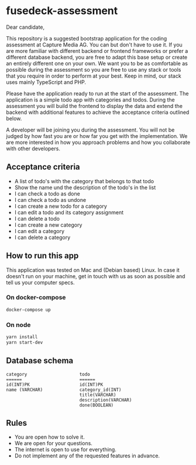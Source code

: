 # fusedeck-assessment

Dear candidate,

This repository is a suggested bootstrap application for the coding assessment at Capture Media AG. You can but don't have to use it. If you are more familiar with different backend or frontend frameworks or prefer a different database backend, you are free to adapt this base setup or create an entirely different one on your own. We want you to be as comfortable as possible during the assessment so you are free to use any stack or tools that you require in order to perform at your best. Keep in mind, our stack uses mainly TypeScript and PHP.

Please have the application ready to run at the start of the assessment. The application is a simple todo app with categories and todos. During the assessment you will build the frontend to display the data and extend the backend with additional features to achieve the acceptance criteria outlined below.

A developer will be joining you during the assessment. You will not be judged by how fast you are or how far you get with the implementation. We are more interested in how you approach problems and how you collaborate with other developers.

## Acceptance criteria
- A list of todo's with the category that belongs to that todo
- Show the name und the description of the todo's in the list
- I can check a todo as done
- I can check a todo as undone
- I can create a new todo for a category
- I can edit a todo and its category assignment
- I can delete a todo
- I can create a new category
- I can edit a category
- I can delete a category

## How to run this app
This application was tested on Mac and (Debian based) Linux. In case it doesn't run on your machine, get in touch with us as soon as possible and tell us your computer specs.

### On docker-compose
```sh
docker-compose up
```

### On node
```sh
yarn install
yarn start-dev
```

## Database schema
```
category                    todo
======                      ======
id(INT)PK                   id(INT)PK
name (VARCHAR)              category_id(INT)
                            title(VARCHAR)
                            description(VARCHAR)
                            done(BOOLEAN)
```

## Rules
- You are open how to solve it.
- We are open for your questions.
- The internet is open to use for everything.
- Do not implement any of the requested features in advance.
